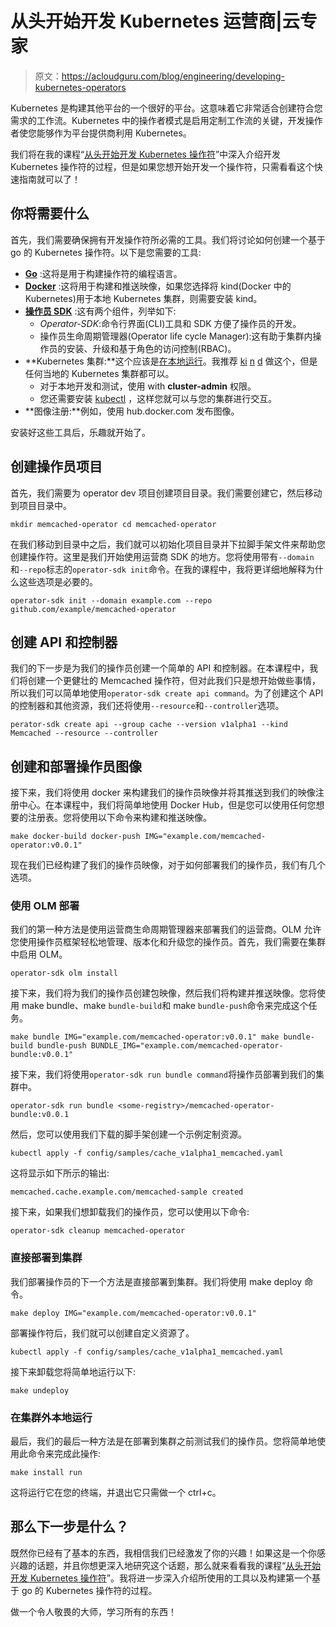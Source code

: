 # 从头开始开发 Kubernetes 运营商|云专家

> 原文：<https://acloudguru.com/blog/engineering/developing-kubernetes-operators>

Kubernetes 是构建其他平台的一个很好的平台。这意味着它非常适合创建符合您需求的工作流。Kubernetes 中的操作者模式是启用定制工作流的关键，开发操作者使您能够作为平台提供商利用 Kubernetes。

我们将在我的课程“[从头开始开发 Kubernetes 操作符](https://acloudguru.com/course/developing-kubernetes-operators-from-the-ground-up)”中深入介绍开发 Kubernetes 操作符的过程，但是如果您想开始开发一个操作符，只需看看这个快速指南就可以了！

## **你将需要什么**

首先，我们需要确保拥有开发操作符所必需的工具。我们将讨论如何创建一个基于 go 的 Kubernetes 操作符。以下是您需要的工具:

*   [**Go**](https://www.techtarget.com/searchitoperations/definition/Go-programming-language) :这将是用于构建操作符的编程语言。
*   [**Docker**](https://docs.docker.com/engine/install/) :这将用于构建和推送映像，如果您选择将 kind(Docker 中的 Kubernetes)用于本地 Kubernetes 集群，则需要安装 kind。
*   [**操作员 SDK**](https://sdk.operatorframework.io/docs/installation/) :这有两个组件，列举如下:
    *   *Operator-SDK*:命令行界面(CLI)工具和 SDK 方便了操作员的开发。
    *   操作员生命周期管理器(Operator life cycle Manager):这有助于集群内操作员的安装、升级和基于角色的访问控制(RBAC)。
*   **Kubernetes 集群:**这个应该是[在本地运行](https://www.techtarget.com/searchitoperations/answer/Evaluate-3-ways-to-run-Kubernetes-locally)。我推荐 [ki](https://kind.sigs.k8s.io/docs/user/quick-start) [n](https://kind.sigs.k8s.io/docs/user/quick-start) [d](https://kind.sigs.k8s.io/docs/user/quick-start) 做这个，但是任何当地的 Kubernetes 集群都可以。
    *   对于本地开发和测试，使用 with **cluster-admin** 权限。
    *   您还需要安装 [kubectl](https://kubernetes.io/docs/tasks/tools/#kubectl) ，这样您就可以与您的集群进行交互。
*   **图像注册:**例如，使用 hub.docker.com 发布图像。

安装好这些工具后，乐趣就开始了。

## **创建操作员项目**

首先，我们需要为 operator dev 项目创建项目目录。我们需要创建它，然后移动到项目目录中。

```
mkdir memcached-operator cd memcached-operator
```

在我们移动到目录中之后，我们就可以初始化项目目录并下拉脚手架文件来帮助您创建操作符。这里是我们开始使用运营商 SDK 的地方。您将使用带有`--domain`和`--repo`标志的`operator-sdk init`命令。在我的课程中，我将更详细地解释为什么这些选项是必要的。

```
operator-sdk init --domain example.com --repo github.com/example/memcached-operator
```

## **创建 API 和控制器**

我们的下一步是为我们的操作员创建一个简单的 API 和控制器。在本课程中，我们将创建一个更健壮的 Memcached 操作符，但对此我们只是想开始做些事情，所以我们可以简单地使用`operator-sdk create api command`。为了创建这个 API 的控制器和其他资源，我们还将使用`--resource`和`--controller`选项。

```
perator-sdk create api --group cache --version v1alpha1 --kind Memcached --resource --controller
```

## **创建和部署操作员图像**

接下来，我们将使用 docker 来构建我们的操作员映像并将其推送到我们的映像注册中心。在本课程中，我们将简单地使用 Docker Hub，但是您可以使用任何您想要的注册表。您将使用以下命令来构建和推送映像。

```
make docker-build docker-push IMG="example.com/memcached-operator:v0.0.1"
```

现在我们已经构建了我们的操作员映像，对于如何部署我们的操作员，我们有几个选项。

### **使用 OLM 部署**

我们的第一种方法是使用运营商生命周期管理器来部署我们的运营商。OLM 允许您使用操作员框架轻松地管理、版本化和升级您的操作员。首先，我们需要在集群中启用 OLM。

```
operator-sdk olm install
```

接下来，我们将为我们的操作员创建包映像，然后我们将构建并推送映像。您将使用 make bundle、make `bundle-build`和 make `bundle-push`命令来完成这个任务。

```
make bundle IMG="example.com/memcached-operator:v0.0.1" make bundle-build bundle-push BUNDLE_IMG="example.com/memcached-operator-bundle:v0.0.1"
```

接下来，我们将使用`operator-sdk run bundle command`将操作员部署到我们的集群中。

```
operator-sdk run bundle <some-registry>/memcached-operator-bundle:v0.0.1
```

然后，您可以使用我们下载的脚手架创建一个示例定制资源。

```
kubectl apply -f config/samples/cache_v1alpha1_memcached.yaml
```

这将显示如下所示的输出:

```
memcached.cache.example.com/memcached-sample created
```

接下来，如果我们想卸载我们的操作员，您可以使用以下命令:

```
operator-sdk cleanup memcached-operator
```

### **直接部署到集群**

我们部署操作员的下一个方法是直接部署到集群。我们将使用 make deploy 命令。

```
make deploy IMG="example.com/memcached-operator:v0.0.1"
```

部署操作符后，我们就可以创建自定义资源了。

```
kubectl apply -f config/samples/cache_v1alpha1_memcached.yaml
```

接下来卸载您将简单地运行以下:

```
make undeploy
```

### **在集群外本地运行**

最后，我们的最后一种方法是在部署到集群之前测试我们的操作员。您将简单地使用此命令来完成此操作:

```
make install run
```

这将运行它在您的终端，并退出它只需做一个 ctrl+c。

## 那么下一步是什么？

既然你已经有了基本的东西，我相信我们已经激发了你的兴趣！如果这是一个你感兴趣的话题，并且你想更深入地研究这个话题，那么就来看看我的课程“[从头开始开发 Kubernetes 操作符](https://acloudguru.com/course/developing-kubernetes-operators-from-the-ground-up)”。我将进一步深入介绍所使用的工具以及构建第一个基于 go 的 Kubernetes 操作符的过程。

做一个令人敬畏的大师，学习所有的东西！